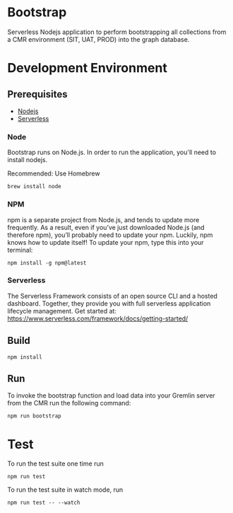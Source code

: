 # Bootstrap

Serverless Nodejs application to perform bootstrapping all collections from a CMR environment (SIT, UAT, PROD) into the graph database.

# Development Environment

## Prerequisites
* [Nodejs](https://nodejs.org/en/)
* [Serverless](https://www.serverless.com/)


### Node
Bootstrap runs on Node.js. In order to run the application, you'll need to install nodejs.

Recommended: Use Homebrew

```
brew install node
```

### NPM
npm is a separate project from Node.js, and tends to update more frequently. As a result, even if you’ve just downloaded Node.js (and therefore npm), you’ll probably need to update your npm. Luckily, npm knows how to update itself! To update your npm, type this into your terminal:

```
npm install -g npm@latest
```

### Serverless
The Serverless Framework consists of an open source CLI and a hosted dashboard. Together, they provide you with full serverless application lifecycle management. Get started at: https://www.serverless.com/framework/docs/getting-started/


## Build
```
npm install
```

## Run
To invoke the bootstrap function and load data into your Gremlin server from the CMR run the following command:
```
npm run bootstrap
```

# Test
To run the test suite one time run
```
npm run test
```

To run the test suite in watch mode, run
```
npm run test -- --watch
```
